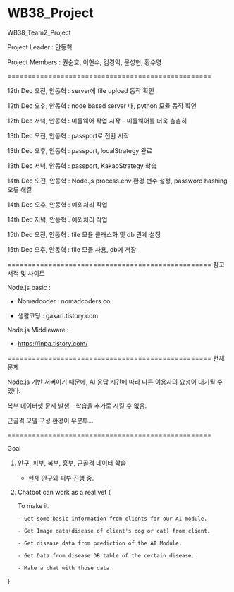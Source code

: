 # WB38_Project

WB38_Team2_Project

Project Leader : 안동혁

Project Members : 권순호, 이현수, 김경익, 문성현, 황수영

==================================================

12th Dec 오전, 안동혁 : server에 file upload 동작 확인

12th Dec 오후, 안동혁 : node based server 내, python 모듈 동작 확인

12th Dec 저녁, 안동혁 : 미들웨어 작업 시작 - 미들웨어를 더욱 촘촘히

13th Dec 오전, 안동혁 : passport로 전환 시작

13th Dec 오후, 안동혁 : passport, localStrategy 완료

13th Dec 저녁, 안동혁 : passport, KakaoStrategy 학습

14th Dec 오전, 안동혁 : Node.js process.env 환경 변수 설정, password hashing 오류 해결

14th Dec 오후, 안동혁 : 예외처리 작업

14th Dec 저녁, 안동혁 : 예외처리 작업

15th Dec 오전, 안동혁 : file 모듈 클래스화 및 db 관계 설정

15th Dec 오후, 안동혁 : file 모듈 사용, db에 저장

==================================================
참고 서적 및 사이트

Node.js basic :

- Nomadcoder : nomadcoders.co

- 생활코딩 : gakari.tistory.com

Node.js Middleware :

- https://inpa.tistory.com/

==================================================
현재 문제

Node.js 기반 서버이기 때문에, AI 응답 시간에 따라 다른 이용자의 요청이 대기될 수 있다.

복부 데이터셋 문제 발생 - 학습을 추가로 시킬 수 없음.

근골격 모델 구성 환경이 우분투...

==================================================

Goal

1.  안구, 피부, 복부, 흉부, 근골격 데이터 학습

    - 현재 안구와 피부 진행 중.

2.  Chatbot can work as a real vet {

    To make it.

        - Get some basic information from clients for our AI module.

        - Get Image data(disease of client's dog or cat) from client.

        - Get disease data from prediction of the AI Module.

        - Get Data from disease DB table of the certain disease.

        - Make a chat with those data.

}
